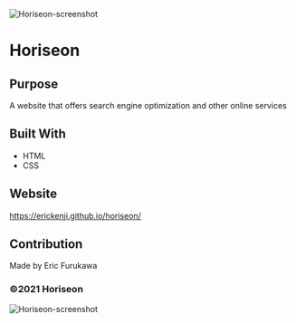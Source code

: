 ![Horiseon-screenshot](https://user-images.githubusercontent.com/16628477/136683421-75d8ecd5-75c9-4e52-9542-d5aa4cba52ca.png)
# Horiseon

## Purpose
A website that offers search engine optimization and other online services

## Built With
* HTML
* CSS

## Website
https://erickenji.github.io/horiseon/

## Contribution
Made by Eric Furukawa

### ©️2021 Horiseon

![Horiseon-screenshot](https://user-images.githubusercontent.com/16628477/136683436-7f2e335a-261c-4a1c-b0e2-01c84011e877.png)
